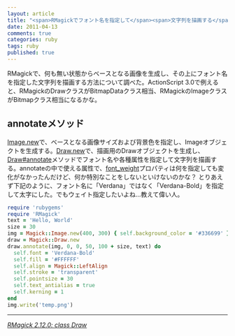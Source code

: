 ```yaml
---
layout: article
title: "<span>RMagickでフォント名を指定して</span><span>文字列を描画する</span>"
date: 2011-04-13
comments: true
categories: ruby
tags: ruby
published: true
---
```


RMagickで、何も無い状態からベースとなる画像を生成し、その上にフォント名を指定した文字列を描画する方法について調べた。ActionScript 3.0で例えると、RMagickのDrawクラスがBitmapDataクラス相当、RMagickのImageクラスがBitmapクラス相当になるかな。

<!-- READMORE -->

## annotateメソッド

[Image.new](http://studio.imagemagick.org/RMagick/doc/image1.html#new)で、ベースとなる画像サイズおよび背景色を指定し、Imageオブジェクトを生成する。[Draw.new](http://studio.imagemagick.org/RMagick/doc/draw.html#new)で、描画用のDrawオブジェクトを生成し、[Draw#annotate](http://studio.imagemagick.org/RMagick/doc/draw.html#annotate)メソッドでフォント名や各種属性を指定して文字列を描画する。annotateの中で使える属性で、[font_weight](http://studio.imagemagick.org/RMagick/doc/draw.html#font_weight_eq)プロパティは何を指定しても変化がなかったんだけど、何か特別なことをしないといけないのかな？ とりあえず下記のように、フォント名に「Verdana」ではなく「Verdana-Bold」を指定して太字にした。でもウェイト指定したいよね…教えて偉い人。

~~~ ruby
require 'rubygems'
require 'RMagick'
text = 'Hello, World'
size = 30
img = Magick::Image.new(400, 300) { self.background_color = '#336699' }
draw = Magick::Draw.new
draw.annotate(img, 0, 0, 50, 100 + size, text) do
  self.font = 'Verdana-Bold'
  self.fill = '#FFFFFF'
  self.align = Magick::LeftAlign
  self.stroke = 'transparent'
  self.pointsize = 30
  self.text_antialias = true
  self.kerning = 1
end
img.write('temp.png')
~~~

* * *

<cite>[RMagick 2.12.0: class Draw](http://studio.imagemagick.org/RMagick/doc/draw.html#annotate)</cite>
